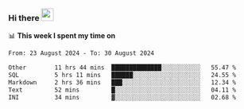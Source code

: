 ### Hi there <a href="https://www.gautamkrishnar.com/"><img src="https://media.giphy.com/media/hvRJCLFzcasrR4ia7z/giphy.gif" width="25px"></a>

📊 **This week I spent my time on**

<!--START_SECTION:waka-->

```txt
From: 23 August 2024 - To: 30 August 2024

Other        11 hrs 44 mins  ██████████████░░░░░░░░░░░   55.47 %
SQL          5 hrs 11 mins   ██████░░░░░░░░░░░░░░░░░░░   24.55 %
Markdown     2 hrs 36 mins   ███░░░░░░░░░░░░░░░░░░░░░░   12.34 %
Text         52 mins         █░░░░░░░░░░░░░░░░░░░░░░░░   04.11 %
INI          34 mins         ▓░░░░░░░░░░░░░░░░░░░░░░░░   02.68 %
```

<!--END_SECTION:waka-->
